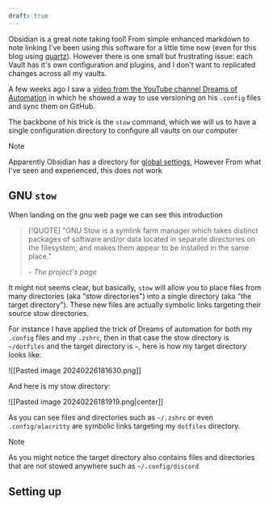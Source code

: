 ```yaml
---
draft: true
---
```

Obsidian is a great note taking tool! From simple enhanced markdown to note linking I've been using this software for a little time now (even for this blog using [quartz](https://quartz.jzhao.xyz/)). However there is one small but frustrating issue: each Vault has it's own configuration and plugins, and I don't want to replicated changes across all my vaults.

A few weeks ago I saw a [video from the YouTube channel Dreams of Automation](https://www.youtube.com/watch?v=y6XCebnB9gs) in which he showed a way to use versioning on his `.config` files and sync them on GitHub. 

The backbone of his trick is the ``stow`` command, which we will us to have a single configuration directory to configure all vaults on our computer 

> [!NOTE]
> Apparently Obsidian has a directory for [global settings](https://help.obsidian.md/Files+and+folders/How+Obsidian+stores+data#Global+settings), However From what I've seen and experienced, this does not work

## GNU `stow`

When landing on the gnu web page we can see this introduction

>[!QUOTE]
>"GNU Stow is a symlink farm manager which takes distinct packages of software and/or data located in separate directories on the filesystem, and makes them appear to be installed in the same place."
>
>_\- The project's page_

It might not seems clear, but basically, `stow` will allow you to place files from many directories (aka "stow directories") into a single directory (aka "the target directory"). These new files are actually symbolic links targeting their source stow directories.

For instance I have applied the trick of Dreams of automation for both my `.config` files and my `.zshrc`, then in that case the stow directory is `~/dotfiles` and the target directory is `~`, here is how my target directory looks like: 

![[Pasted image 20240226181630.png]]

And here is my stow directory: 

![[Pasted image 20240226181919.png|center]]

As you can see files and directories such as `~/.zshrc` or even `.config/alacritty` are symbolic links targeting my `dotfiles` directory.

> [!NOTE]
> As you might notice the target directory also contains files and directories that are not stowed anywhere such as `~/.config/discord`

## Setting up 